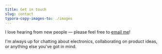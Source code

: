 ```yaml
---
title: Get in touch
slug: contact
typora-copy-images-to: ./images
---
```


I love hearing from new people — please feel free to [email me](mailto:christopher.david.wilson@gmail.com)!

I'm always up for chatting about electronics, collaborating on product ideas, or anything else you've got in mind.

